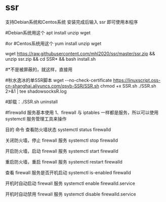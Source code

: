 # ssr
支持Debian系统和Centos系统
安装完成后输入 ssr 即可使用本程序

#Debian系统用这个
apt install unzip wget

#or
#Centos系统用这个
yum install unzip wget 

wget https://raw.githubusercontent.com/mhl2020/ssr/master/ssr.zip && unzip ssr.zip && cd SSR* && bash install.sh

#*不是被屏蔽的，就这样，直接用

#秋水逸冰的单SSR脚本
wget --no-check-certificate https://linuxscript.oss-cn-shanghai.aliyuncs.com/qsyb-SSR/SSR.sh
chmod +x SSR.sh
./SSR.sh 2>&1 | tee shadowsocksR.log

#卸载：./SSR.sh uninstall

#firewalld 服务基本使用
1、firewall 与 iptables 一样都是服务，所以可以使用 systemctl 服务管理工具来操作

目的	命令
查看防火墙状态	systemctl status firewalld

关闭防火墙，停止 firewall 服务	systemctl stop firewalld

开启防火墙，启动 firewall 服务	systemctl start firewalld

重启防火墙，重启 firewall 服务	systemctl restart firewalld

查看 firewall 服务是否开机启动	systemctl is-enabled firewalld

开机时自动启动 firewall 服务	systemctl enable firewalld.service

开机时自动禁用 firewall 服务	systemctl disable firewalld.service

